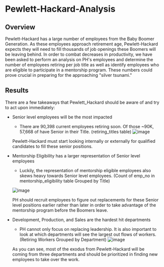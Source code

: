 # Pewlett-Hackard-Analysis

## Overview

Pewlett-Hackard has a large number of employees from the Baby Boomer Generation.  As these employees approach retirement age, Pewlett-Hackard expects they will need to fill thousands of job openings these Boomers will be leaving behind.  In order to combat decreases in productivity, we have been asked to perform an analysis on PH's employees and determine the number of employees retiring per job title as well as identify employees who are eligible to participate in a mentorship program.  These numbers could prove crucial in preparing for the approaching "silver tsunami."

## Results

There are a few takeaways that Pewlett_Hackard should be aware of and try to act upon immediately:

- Senior level employees will be the most impacted
  - There are 90,398 current employees retiring soon.  Of those ~90K, 57,668 of have Senior in their Title.
  (retiring_titles table) ![image](https://user-images.githubusercontent.com/79211628/115584681-9395f200-a290-11eb-9831-024f355bc3f4.png)
  
  Pewlett-Hackard must start looking internally or externally for qualified candidates to fill these senior positions.

- Mentorship Eligibility has a larger representation of Senior level employees
  - Luckily, the representation of mentorship eligible employees also skews heavy towards Senior level employees.
  (Count of emp_no in mentorship_eligibility table Grouped by Title) 
  
  ![image](https://user-images.githubusercontent.com/79211628/115585999-c096d480-a291-11eb-8d4b-8f2cd6fe61a3.png)

  PH should recruit employees to figure out replacements for these Senior level positions earlier rather than later in order to take advantage of the mentorship program before the Boomers leave.

- Development, Production, and Sales are the hardest hit departments
  - PH cannot only focus on replacing leadership.  It is also important to look at which departments will see the largest out flows of workers. (Retiring Workers Grouped by Department) ![image](https://user-images.githubusercontent.com/79211628/115587298-25066380-a293-11eb-9be7-47a3092479be.png)
  
  As you can see, most of the exodus from Pewlett-Hackard will be coming from three departments and should be prioritized in finding new employees to take over the work. 
